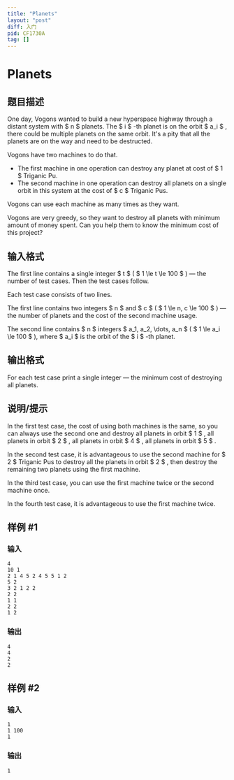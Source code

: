 ```yaml
---
title: "Planets"
layout: "post"
diff: 入门
pid: CF1730A
tag: []
---
```


# Planets

## 题目描述

One day, Vogons wanted to build a new hyperspace highway through a distant system with $ n $ planets. The $ i $ -th planet is on the orbit $ a_i $ , there could be multiple planets on the same orbit. It's a pity that all the planets are on the way and need to be destructed.

Vogons have two machines to do that.

- The first machine in one operation can destroy any planet at cost of $ 1 $ Triganic Pu.
- The second machine in one operation can destroy all planets on a single orbit in this system at the cost of $ c $ Triganic Pus.

Vogons can use each machine as many times as they want.

Vogons are very greedy, so they want to destroy all planets with minimum amount of money spent. Can you help them to know the minimum cost of this project?

## 输入格式

The first line contains a single integer $ t $ ( $ 1 \le t \le 100 $ ) — the number of test cases. Then the test cases follow.

Each test case consists of two lines.

The first line contains two integers $ n $ and $ c $ ( $ 1 \le n, c \le 100 $ ) — the number of planets and the cost of the second machine usage.

The second line contains $ n $ integers $ a_1, a_2, \dots, a_n $ ( $ 1 \le a_i \le 100 $ ), where $ a_i $ is the orbit of the $ i $ -th planet.

## 输出格式

For each test case print a single integer — the minimum cost of destroying all planets.

## 说明/提示

In the first test case, the cost of using both machines is the same, so you can always use the second one and destroy all planets in orbit $ 1 $ , all planets in orbit $ 2 $ , all planets in orbit $ 4 $ , all planets in orbit $ 5 $ .

In the second test case, it is advantageous to use the second machine for $ 2 $ Triganic Pus to destroy all the planets in orbit $ 2 $ , then destroy the remaining two planets using the first machine.

In the third test case, you can use the first machine twice or the second machine once.

In the fourth test case, it is advantageous to use the first machine twice.

## 样例 #1

### 输入

```
4
10 1
2 1 4 5 2 4 5 5 1 2
5 2
3 2 1 2 2
2 2
1 1
2 2
1 2
```

### 输出

```
4
4
2
2
```

## 样例 #2

### 输入

```
1
1 100
1
```

### 输出

```
1
```

